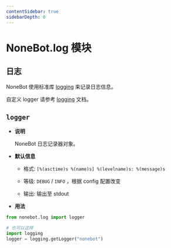 ```yaml
---
contentSidebar: true
sidebarDepth: 0
---
```


# NoneBot.log 模块

## 日志

NoneBot 使用标准库 [logging](https://docs.python.org/3/library/logging.html) 来记录日志信息。

自定义 logger 请参考 [logging](https://docs.python.org/3/library/logging.html) 文档。


## `logger`


* **说明**

    NoneBot 日志记录器对象。



* **默认信息**

    
    * 格式: `[%(asctime)s %(name)s] %(levelname)s: %(message)s`


    * 等级: `DEBUG` / `INFO` ，根据 config 配置改变


    * 输出: 输出至 stdout



* **用法**


```python
from nonebot.log import logger

# 也可以这样
import logging
logger = logging.getLogger("nonebot")
```
